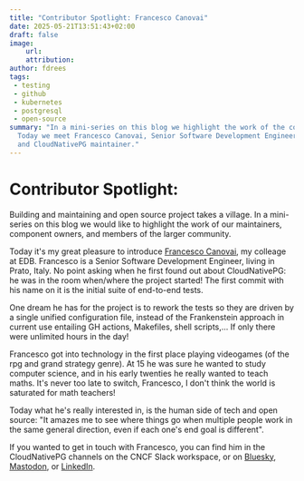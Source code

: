 ```yaml
---
title: "Contributor Spotlight: Francesco Canovai"
date: 2025-05-21T13:51:43+02:00
draft: false
image:
    url: 
    attribution:
author: fdrees
tags:
 - testing
 - github
 - kubernetes
 - postgresql
 - open-source
summary: "In a mini-series on this blog we highlight the work of the community.
  Today we meet Francesco Canovai, Senior Software Development Engineer at EDB, 
  and CloudNativePG maintainer." 
---
```


# Contributor Spotlight: 

Building and maintaining and open source project takes a village. In a
mini-series on this blog we would like to highlight the work of our
maintainers, component owners, and members of the larger community.

Today it's my great pleasure to introduce [Francesco Canovai](https://github.com/fcanovai/), 
my colleage at EDB. Francesco is a Senior Software Development Engineer, 
living in Prato, Italy. No point asking when he first found out about 
CloudNativePG: he was in the room when/where the project started! The 
first commit with his name on it is the initial suite of end-to-end tests.

One dream he has for the project is to rework the tests so they are driven 
by a single unified configuration file, instead of the Frankenstein approach 
in current use entailing GH actions, Makefiles, shell scripts,... If only 
there were unlimited hours in the day!

Francesco got into technology in the first place playing videogames (of the 
rpg and grand strategy genre). At 15 he was sure he wanted to study computer 
science, and in his early twenties he really wanted to teach maths. It's 
never too late to switch, Francesco, I don't think the world is saturated for 
math teachers! 

Today what he's really interested in, is the human side of tech and open 
source: "It amazes me to see where things go when multiple people work in 
the same general direction, even if each one's end goal is different".

If you wanted to get in touch with Francesco, you can find him in the 
CloudNativePG channels on the CNCF Slack workspace, or on [Bluesky](https://bsky.app/profile/fcanovai.bsky.social), 
[Mastodon](https://mastodon.social/@fcanovai), or [LinkedIn](https://www.linkedin.com/in/francescocanovai/). 
